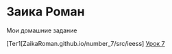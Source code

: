 

# Заика Роман
Мои домашние задание 

[Тег1[ZaikaRoman.github.io/number_7/src/ieess]
[Урок 7](https://zaikaroman.github.io/number_7/src/ieess/ "Описание")
